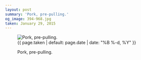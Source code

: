 ```yaml
---
layout: post
summary: 'Pork, pre-pulling.'
og_image: 394-968.jpg
taken: January 29, 2015
---
```


<figure class="post" data-src="{{ site.assets_url }}/{{ page.og_image }}">
<img alt="Pork, pre-pulling." sizes="(min-width: 700px) 50vw, calc(100vw - 2rem)" src="{{ site.assets_url }}/394-484.jpg" srcset="{{ site.assets_url }}/394-968.jpg 968w, {{ site.assets_url }}/394-726.jpg 726w, {{ site.assets_url }}/394-484.jpg 484w, {{ site.assets_url }}/394-242.jpg 242w"/>
<figcaption>
<time>{{ page.taken | default: page.date | date: "%B %-d, %Y" }}</time>
<p>Pork, pre-pulling.</p>
</figcaption>
</figure>
